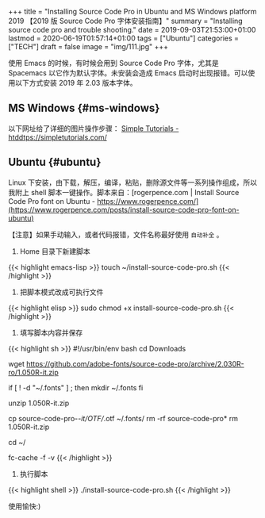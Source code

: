+++
title = "Installing Source Code Pro in Ubuntu and MS Windows platform 2019 【2019 版 Source Code Pro 字体安装指南】"
summary = "Installing source code pro and trouble shooting."
date = 2019-09-03T21:53:00+01:00
lastmod = 2020-06-19T01:57:14+01:00
tags = ["Ubuntu"]
categories = ["TECH"]
draft = false
image = "img/111.jpg"
+++

使用 Emacs 的时候，有时候会用到 Source Code Pro 字体，尤其是 Spacemacs 以它作为默认字体。未安装会造成 Emacs 启动时出现报错。可以使用以下方式安装 2019 年 2.03
版本字体。


## MS Windows {#ms-windows}

以下网址给了详细的图片操作步骤：
[Simple Tutorials - htddtps://simpletutorials.com/](https://simpletutorials.com/c/2759/How+to+install+the+default+Spacemacs+font+on+Windows)


## Ubuntu {#ubuntu}

Linux 下安装，由下载，解压，编译，粘贴，删除源文件等一系列操作组成，所以我附上 shell 脚本一键操作。脚本来自：[rogerpence.com | Install Source Code Pro font on Ubuntu - https://www.rogerpence.com/](https://www.rogerpence.com/posts/install-source-code-pro-font-on-ubuntu)

【注意】如果手动输入，或者代码报错，文件名称最好使用 `自动补全` 。

1.  Home 目录下新建脚本

<!--listend-->

{{< highlight emacs-lisp >}}
touch ~/install-source-code-pro.sh
{{< /highlight >}}

1.  把脚本模式改成可执行文件

<!--listend-->

{{< highlight elisp >}}
sudo chmod +x install-source-code-pro.sh
{{< /highlight >}}

1.  填写脚本内容并保存

<!--listend-->

{{< highlight sh >}}
#!/usr/bin/env bash
cd Downloads

wget https://github.com/adobe-fonts/source-code-pro/archive/2.030R-ro/1.050R-it.zip

if [ ! -d "~/.fonts" ] ; then
mkdir ~/.fonts
fi

unzip 1.050R-it.zip

cp source-code-pro-*-it/OTF/*.otf ~/.fonts/
rm -rf source-code-pro*
rm 1.050R-it.zip

cd ~/

fc-cache -f -v
{{< /highlight >}}

1.  执行脚本

<!--listend-->

{{< highlight shell >}}
./install-source-code-pro.sh
{{< /highlight >}}

使用愉快:)
